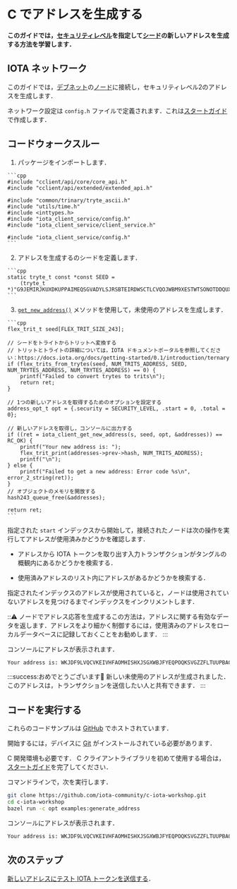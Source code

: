 # C でアドレスを生成する
<!-- # Generate an address in C -->

**このガイドでは，[セキュリティレベル](root://getting-started/0.1/clients/security-levels.md)を指定して[シード](root://getting-started/0.1/clients/seeds.md)の新しいアドレスを生成する方法を学習します．**
<!-- **In this guide, you learn how to generate a new address for a [seed](root://getting-started/0.1/clients/seeds.md) with a given [security level](root://getting-started/0.1/clients/security-levels.md).** -->

## IOTA ネットワーク
<!-- ## IOTA network -->

このガイドでは，[デブネット](root://getting-started/0.1/network/iota-networks.md#devnet)の[ノード](root://getting-started/0.1/network/nodes.md)に接続し，セキュリティレベル2のアドレスを生成します．
<!-- In this guide, we connect to a [node](root://getting-started/0.1/network/nodes.md) on the [Devnet](root://getting-started/0.1/network/iota-networks.md#devnet), and we generate an address with security level 2. -->

ネットワーク設定は `config.h` ファイルで定義されます．これは[スタートガイド](../../getting-started/c-quickstart.md)で作成します．
<!-- The network settings are defined in a `config.h` file, which we create in the [getting started guide](../../getting-started/c-quickstart.md). -->

## コードウォークスルー
<!-- ## Code walkthrough -->

1. パッケージをインポートします．
  <!-- 1. Import the packages -->

    ```cpp
    #include "cclient/api/core/core_api.h"
    #include "cclient/api/extended/extended_api.h"

    #include "common/trinary/tryte_ascii.h"
    #include "utils/time.h"
    #include <inttypes.h>
    #include "iota_client_service/config.h"
    #include "iota_client_service/client_service.h"

    #include "iota_client_service/config.h"
    ```

2. アドレスを生成するのシードを定義します．
  <!-- 2. Define a seed for which to generate an address -->

    ```cpp
    static tryte_t const *const SEED =
        (tryte_t *)"G9JEMIRJKUXDKUPPAIMEQSGVADYLSJRSBTEIRDWSCTLCVQOJWBM9XESTWTSONOTDDQUXMYCNVAKZWPPYW";
    ```

3. [`get_new_address()`](https://github.com/iotaledger/entangled/blob/develop/cclient/api/extended/get_new_address.h) メソッドを使用して，未使用のアドレスを生成します．
  <!-- 3. Use the [`get_new_address()`](https://github.com/iotaledger/entangled/blob/develop/cclient/api/extended/get_new_address.h) method to generate an unspent address -->

    ```cpp
    flex_trit_t seed[FLEX_TRIT_SIZE_243];

    // シードをトライトからトリットへ変換する
    // トリットとトライトの詳細については，IOTA ドキュメントポータルを参照してください：https://docs.iota.org/docs/getting-started/0.1/introduction/ternary
    if (flex_trits_from_trytes(seed, NUM_TRITS_ADDRESS, SEED, NUM_TRYTES_ADDRESS, NUM_TRYTES_ADDRESS) == 0) {
        printf("Failed to convert trytes to trits\n");
        return ret;
    }

    // 1つの新しいアドレスを取得するためのオプションを設定する
    address_opt_t opt = {.security = SECURITY_LEVEL, .start = 0, .total = 0};

    // 新しいアドレスを取得し，コンソールに出力する
    if ((ret = iota_client_get_new_address(s, seed, opt, &addresses)) == RC_OK) {
        printf("Your new address is: ");
        flex_trit_print(addresses->prev->hash, NUM_TRITS_ADDRESS);
        printf("\n");
    } else {
        printf("Failed to get a new address: Error code %s\n", error_2_string(ret));
    }
    // オブジェクトのメモリを開放する
    hash243_queue_free(&addresses);

    return ret;
    ```

指定された `start` インデックスから開始して，接続されたノードは次の操作を実行してアドレスが使用済みかどうかを確認します．
<!-- Starting from the given `start` index, the connected node checks if the address is spent by doing the following: -->

- アドレスから IOTA トークンを取り出す入力トランザクションがタングルの概観内にあるかどうかを検索する．
<!-- - Search its view of the Tangle for input transactions that withdraw from the address -->
- 使用済みアドレスのリスト内にアドレスがあるかどうかを検索する．
<!-- - Search for the address in the list of spent addresses -->

指定されたインデックスのアドレスが使用されていると，ノードは使用されていないアドレスを見つけるまでインデックスをインクリメントします．
<!-- If an address with the given index is spent, the index is incremented until the node finds one that isn't spent. -->

:::warning:
ノードでアドレス応答を生成するこの方法は，アドレスに関する有効なデータを返します．アドレスをより細かく制御するには，使用済みのアドレスをローカルデータベースに記録しておくことをお勧めします．
:::
<!-- :::warning: -->
<!-- This way of generating addresses replies on the node to return valid data about your addresses. To have more control over your addresses, we recommend keeping track of spent addresses in your own local database. -->
<!-- ::: -->

コンソールにアドレスが表示されます．
<!-- In the console, you should see an address. -->

```bash
Your address is: WKJDF9LVQCVKEIVHFAOMHISHXJSGXWBJFYEQPOQKSVGZZFLTUUPBACNQZTAKXR9TFVKBGYSNSPHRNKKHA
```

:::success:おめでとうございます:tada:
新しい未使用のアドレスが生成されました．このアドレスは，トランザクションを送信したい人と共有できます．
:::
<!-- :::success:Congratulations :tada: -->
<!-- You've just generated a new unspent address. You can share this address with anyone who wants to send you a transaction. -->
<!-- ::: -->

## コードを実行する
<!-- ## Run the code -->

これらのコードサンプルは [GitHub](https://github.com/iota-community/c-iota-workshop) でホストされています．
<!-- These code samples are hosted on [GitHub](https://github.com/iota-community/c-iota-workshop). -->

開始するには，デバイスに [Git](https://git-scm.com/book/en/v2/Getting-Started-Installing-Git) がインストールされている必要があります．
<!-- To get started you need [Git](https://git-scm.com/book/en/v2/Getting-Started-Installing-Git) installed on your device. -->

C 開発環境も必要です． C クライアントライブラリを初めて使用する場合は，[スタートガイド](../../getting-started/c-quickstart.md)を完了してください．
<!-- You also need a C development environment. If this is your first time using the C client library, complete our [getting started guide](../../getting-started/c-quickstart.md). -->

コマンドラインで，次を実行します．
<!-- In the command-line, do the following: -->

```bash
git clone https://github.com/iota-community/c-iota-workshop.git
cd c-iota-workshop
bazel run -c opt examples:generate_address
```

コンソールにアドレスが表示されます．
<!-- In the console, you should see an address. -->

```bash
Your address is: WKJDF9LVQCVKEIVHFAOMHISHXJSGXWBJFYEQPOQKSVGZZFLTUUPBACNQZTAKXR9TFVKBGYSNSPHRNKKHA
```

## 次のステップ
<!-- ## Next steps -->

[新しいアドレスにテスト IOTA トークンを送信する](../c/transfer-iota-tokens.md)．
<!-- [Send test IOTA tokens to your new address](../c/transfer-iota-tokens.md). -->
